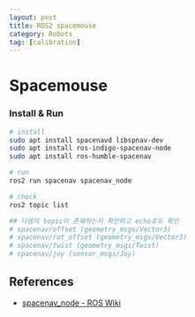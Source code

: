 ```yaml
---
layout: post
title: ROS2 spacemouse
category: Robots
tag: [calibration]
---
```



# Spacemouse

### Install & Run
```sh
# install 
sudo apt install spacenavd libspnav-dev
sudo apt install ros-indigo-spacenav-node
sudo apt install ros-humble-spacenav

# run
ros2 run spacenav spacenav_node

# check
ros2 topic list 

## 다음의 topic이 존재하는지 확인하고 echo로도 확인
# spacenav/offset (geometry_msgs/Vector3)
# spacenav/rot_offset (geometry_msgs/Vector3)
# spacenav/twist (geometry_msgs/Twist)
# spacenav/joy (sensor_msgs/Joy)
```


## References
- [spacenav_node - ROS Wiki](https://wiki.ros.org/spacenav_node)